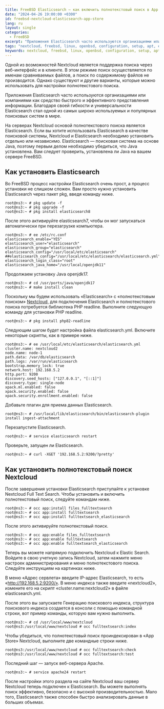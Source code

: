 ```yaml
---
title: FreeBSD Elasticsearch — как включить полнотекстовый поиск в App Store в NextCloud
date: "2024-04-26 19:00:00 +0300"
id: freebsd-nextcloud-elasticsearch-app-store
lang: ru
layout: single
categories:
  - FreeBSD
excerpt: "Приложения Elasticsearch часто используются организациями или компаниями как средство быстрого и эффективного представления информации."
tags: "nextcloud, freebsd, linux, openbsd, configuration, setup, apt, elasticsearch"
keywords: nextcloud, freebsd, linux, openbsd, configuration, setup, apt, elasticsearch
---
```


Одной из возможностей Nextcloud является поддержка поиска через веб-интерфейс и в клиенте. В этом режиме поиск осуществляется по именам сравниваемых файлов, а поиск по содержимому файлов не производится. Однако существуют и другие варианты, которые можно использовать для настройки полнотекстового поиска.

Приложения Elasticsearch часто используются организациями или компаниями как средство быстрого и эффективного представления информации. Благодаря своей гибкости и универсальности Elasticsearch стал одной из самых широко используемых и популярных поисковых систем в мире.

На серверах Nextcloud основой полнотекстового поиска является Elasticsearch. Если вы хотите использовать Elasticsearch в качестве поисковой системы, Nextcloud и Elasticsearch необходимо установить отдельно или независимо. Elasticsearch — поисковая система на основе Java, поэтому первым делом необходимо убедиться, что Java установлена. Вам следует проверить, установлена ​​ли Java на вашем сервере FreeBSD.

## Как установить Elasticsearch
Во FreeBSD процесс настройки Elasticsearch очень прост, а процесс установки не слишком сложен. Вам просто нужно установить Elasticsearch через пакет pkg, введя команду ниже.

```
root@ns3:~ # pkg update -f
root@ns3:~ # pkg upgrade -f
root@ns3:~ # pkg install elasticsearch8
```

После этого активируйте elasticsearch7, чтобы он мог запускаться автоматически при перезагрузке компьютера.

```
root@ns3:~ # ee /etc/rc.conf
elasticsearch_enable="YES"
elasticsearch_user="elasticsearch"
elasticsearch_group="elasticsearch"
elasticsearch_config="/usr/local/etc/elasticsearch"
##elasticsearch_config="/usr/local/etc/elasticsearch/elasticsearch.yml"
elasticsearch_login_class="root"
elasticsearch_java_home="/usr/local/openjdk11"
```

Продолжаем установку Java openjdk17.

```
root@ns3:~ # cd /usr/ports/java/openjdk17
root@ns3:~ # make install clean
```

Поскольку мы будем использовать «Elasticsearch» с «полнотекстовым поиском» [Nextcloud,](https://www.inchimediatama.org/2024/11/freebsd-java-openjdk-install.html) для подключения Elasticsearch и полнотекстового поиска потребуется библиотека PHP readline. Выполните следующую команду для установки PHP readline.

```
root@ns3:~ # pkg install php82-readline
```

Следующим шагом будет настройка файла elasticsearch.yml. Включите некоторые скрипты, как в примере ниже.

```
root@ns3:~ # ee /usr/local/etc/elasticsearch/elasticsearch.yml
cluster.name: nextcloud2
node.name: node-1
path.data: /var/db/elasticsearch
path.logs: /var/run/elasticsearch
bootstrap.memory_lock: true
network.host: 192.168.5.2
http.port: 9200
discovery.seed_hosts: ["127.0.0.1", "[::1]"]
discovery.type: single-node
xpack.ml.enabled: false
xpack.security.enabled: false
xpack.security.enrollment.enabled: false
```

Добавьте плагин для приема данных Elasticsearch.

```
root@ns3:~ # /usr/local/lib/elasticsearch/bin/elasticsearch-plugin install ingest-attachment
```

Перезапустите Elasticsearch.

```
root@ns3:~ # service elasticsearch restart
```

Проверьте, запущен ли Elasticsearch.

```
root@ns3:~ # curl -XGET '192.168.5.2:9200/?pretty'
```

## Как установить полнотекстовый поиск Nextcloud
После завершения установки Elasticsearch приступайте к установке Nextcloud Full Text Search. Чтобы установить и включить полнотекстовый поиск, следуйте командам ниже.

```
root@ns3:~ # occ app:install files_fulltextsearch
root@ns3:~ # occ app:install fulltextsearch
root@ns3:~ # occ app:install fulltextsearch_elasticsearch
```

После этого активируйте полнотекстовый поиск.

```
root@ns3:~ # occ app:enable files_fulltextsearch
root@ns3:~ # occ app:enable fulltextsearch
root@ns3:~ # occ app:enable fulltextsearch_elasticsearch
```

Теперь вы можете напрямую подключить Nextcloud к Elastic Search. Войдите в свою учетную запись Nextcloud, затем нажмите меню настроек администрирования и меню полнотекстового поиска. Следуйте инструкциям на картинках ниже.

В меню «Адрес сервлета» введите IP-адрес Elasticsearch, то есть «http://192.168.5.2:9200/». В меню индекса также введите «nextcloud2», измените его на скрипт «cluster.name:nextcloud2» в файле elasticsearch.yml.

После этого вы запускаете Генерацию поискового индекса, структура поискового индекса создается в консоли с помощью командной строки, вот пример команды, которую вам нужно выполнить.

```
root@ns3:~ # cd /usr/local/www/nextcloud
root@ns3:/usr/local/www/nextcloud # occ fulltextsearch:index
```

Чтобы убедиться, что полнотекстовый поиск проиндексирован в «App Store» Nextcloud, выполните две командные строки ниже.

```
root@ns3:/usr/local/www/nextcloud # occ fulltextsearch:check
root@ns3:/usr/local/www/nextcloud # occ fulltextsearch:test
```

Последний шаг — запуск веб-сервера Apache.

```
root@ns3:~ # service apache24 restart
```

После настройки этого раздела на сайте Nextcloud ваш сервер Nextcloud теперь подключен к Elasticsearch. Вы можете выполнять поиск эффективно, безопасно и с высокой производительностью. Мало того, Elasticsearch также способен быстро анализировать данные в больших объемах.



